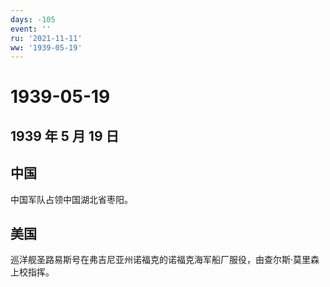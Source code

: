 ```yaml
---
days: -105
event: ''
ru: '2021-11-11'
ww: '1939-05-19'
---
```


# 1939-05-19

## 1939 年 5 月 19 日

## 中国

中国军队占领中国湖北省枣阳。

## 美国

巡洋舰圣路易斯号在弗吉尼亚州诺福克的诺福克海军船厂服役，由查尔斯·莫里森上校指挥。